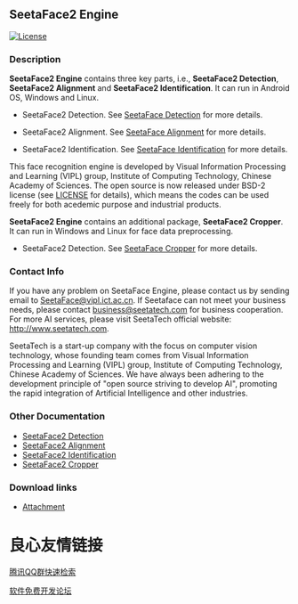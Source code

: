 ## SeetaFace2 Engine  

[![License](https://img.shields.io/badge/license-BSD-blue.svg)](LICENSE)

### Description

**SeetaFace2 Engine** contains three key parts, i.e., **SeetaFace2 Detection**, **SeetaFace2 Alignment** and **SeetaFace2 Identification**. It can run in Android OS, Windows and Linux.

* SeetaFace2 Detection. See [SeetaFace Detection](./FaceDetection) for more details. 

* SeetaFace2 Alignment. See [SeetaFace Alignment](./FaceAlignment) for more details.

* SeetaFace2 Identification. See [SeetaFace Identification](./FaceIdentification) for more details. 

This face recognition engine is developed by Visual Information Processing and Learning (VIPL) group, Institute of Computing Technology, Chinese Academy of Sciences. The open source is now released under BSD-2 license (see [LICENSE](LICENSE) for details), which means the codes can be used freely for both acedemic purpose and industrial products.

**SeetaFace2 Engine** contains an additional package, **SeetaFace2 Cropper**. It can run in Windows and Linux for face data preprocessing.

* SeetaFace2 Detection. See [SeetaFace Cropper](./FaceCropper) for more details. 


### Contact Info

If you have any problem on SeetaFace Engine, please contact us by sending email to SeetaFace@vipl.ict.ac.cn.
If Seetaface can not meet your business needs, please contact business@seetatech.com for business cooperation. For more AI services, please visit SeetaTech official website: http://www.seetatech.com.

SeetaTech is a start-up company with the focus on computer vision technology, whose founding team comes from Visual Information Processing and Learning (VIPL) group, Institute of Computing Technology, Chinese Academy of Sciences. We have always been adhering to the development principle of "open source striving to develop AI", promoting the rapid integration of Artificial Intelligence and other industries.

### Other Documentation

* [SeetaFace2 Detection](./FaceDetection/README.md)
* [SeetaFace2 Alignment](./FaceAlignment/README.md)
* [SeetaFace2 Identification](./FaceIdentification/README.md)
* [SeetaFace2 Cropper](./FaceCropper/README.md)

### Download links

* [Attachment](./attachment/README.md)


 # 良心友情链接

[腾讯QQ群快速检索](http://u.720life.cn/s/8cf73f7c)

[软件免费开发论坛](http://u.720life.cn/s/bbb01dc0)